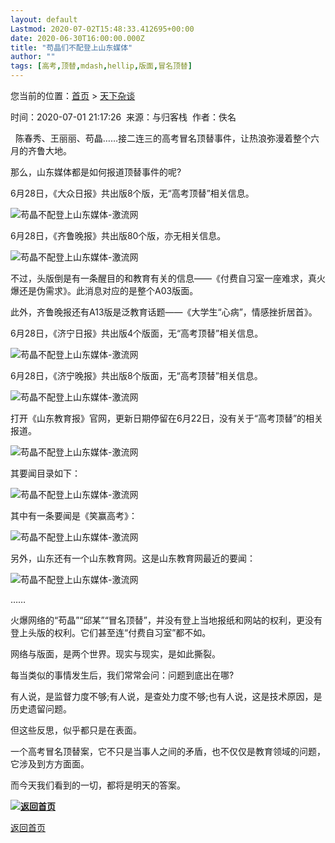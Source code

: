 ```yaml
---
layout: default
Lastmod: 2020-07-02T15:48:33.412695+00:00
date: 2020-06-30T16:00:00.000Z
title: "苟晶们不配登上山东媒体"
author: ""
tags: [高考,顶替,mdash,hellip,版面,冒名顶替]
---
```


您当前的位置：[首页](/) > [天下杂谈](/zatan/)

时间：2020-07-01 21:17:26  来源：与归客栈  作者：佚名

  陈春秀、王丽丽、苟晶……接二连三的高考冒名顶替事件，让热浪弥漫着整个六月的齐鲁大地。

那么，山东媒体都是如何报道顶替事件的呢?

6月28日，《大众日报》共出版8个版，无“高考顶替”相关信息。

![苟晶不配登上山东媒体-激流网](https://images.weserv.nl/?url=http%3A//jiliuwang.net/wp-content/uploads/2020/06/20200628074933_11973.png)

6月28日，《齐鲁晚报》共出版80个版，亦无相关信息。

![苟晶不配登上山东媒体-激流网](https://images.weserv.nl/?url=http%3A//jiliuwang.net/wp-content/uploads/2020/06/20200628074947_10142.png)

不过，头版倒是有一条醒目的和教育有关的信息——《付费自习室一座难求，真火爆还是伪需求》。此消息对应的是整个A03版面。

此外，齐鲁晚报还有A13版是泛教育话题——《大学生“心病”，情感挫折居首》。

6月28日，《济宁日报》共出版4个版面，无“高考顶替”相关信息。

![苟晶不配登上山东媒体-激流网](https://images.weserv.nl/?url=http%3A//jiliuwang.net/wp-content/uploads/2020/06/20200628074959_59659.png)

6月28日，《济宁晚报》共出版8个版面，无“高考顶替”相关信息。

![苟晶不配登上山东媒体-激流网](https://images.weserv.nl/?url=http%3A//jiliuwang.net/wp-content/uploads/2020/06/20200628075009_55283.png)

打开《山东教育报》官网，更新日期停留在6月22日，没有关于“高考顶替”的相关报道。

![苟晶不配登上山东媒体-激流网](https://images.weserv.nl/?url=http%3A//jiliuwang.net/wp-content/uploads/2020/06/20200628075019_44882.png)

其要闻目录如下：

![苟晶不配登上山东媒体-激流网](https://images.weserv.nl/?url=http%3A//jiliuwang.net/wp-content/uploads/2020/06/20200628075029_41625.png)

其中有一条要闻是《笑赢高考》：

![苟晶不配登上山东媒体-激流网](https://images.weserv.nl/?url=http%3A//jiliuwang.net/wp-content/uploads/2020/06/20200628075044_15757.png)

另外，山东还有一个山东教育网。这是山东教育网最近的要闻：

![苟晶不配登上山东媒体-激流网](https://images.weserv.nl/?url=http%3A//jiliuwang.net/wp-content/uploads/2020/06/20200628075050_86521.png)

……

火爆网络的“苟晶”“邱某”“冒名顶替”，并没有登上当地报纸和网站的权利，更没有登上头版的权利。它们甚至连“付费自习室”都不如。

网络与版面，是两个世界。现实与现实，是如此撕裂。

每当类似的事情发生后，我们常常会问：问题到底出在哪?

有人说，是监督力度不够;有人说，是查处力度不够;也有人说，这是技术原因，是历史遗留问题。

但这些反思，似乎都只是在表面。

一个高考冒名顶替案，它不只是当事人之间的矛盾，也不仅仅是教育领域的问题，它涉及到方方面面。

而今天我们看到的一切，都将是明天的答案。

**[![返回首页](https://images.weserv.nl/?url=/skin/default/images/back.gif)](/)**

[返回首页](/)

